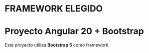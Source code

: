 # FRAMEWORK ELEGIDO

# Proyecto Angular 20 + Bootstrap

Este proyecto utiliza **Bootstrap 5** como framework. 


